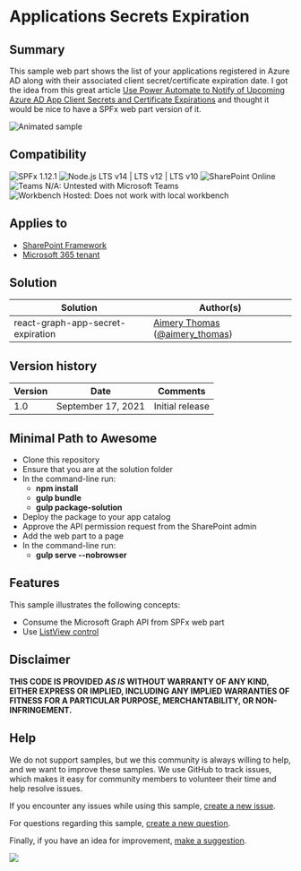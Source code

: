 # Applications Secrets Expiration

## Summary

This sample web part shows the list of your applications registered in Azure AD along with their associated client secret/certificate expiration date.
I got the idea from this great article [Use Power Automate to Notify of Upcoming Azure AD App Client Secrets and Certificate Expirations](https://techcommunity.microsoft.com/t5/core-infrastructure-and-security/use-power-automate-to-notify-of-upcoming-azure-ad-app-client/ba-p/2406145) and thought it would be nice to have a SPFx web part version of it.

![Animated sample](./assets/react-graph-app-secret-expiration-animated.gif)

## Compatibility

![SPFx 1.12.1](https://img.shields.io/badge/SPFx-1.12.1-green.svg)
![Node.js LTS v14 | LTS v12 | LTS v10](https://img.shields.io/badge/Node.js-LTS%20v14%20%7C%20LTS%20v12%20%7C%20LTS%20v10-green.svg) 
![SharePoint Online](https://img.shields.io/badge/SharePoint-Online-yellow.svg)
![Teams N/A: Untested with Microsoft Teams](https://img.shields.io/badge/Teams-N%2FA-lightgrey.svg "Untested with Microsoft Teams") 
![Workbench Hosted: Does not work with local workbench](https://img.shields.io/badge/Workbench-Hosted-yellow.svg "Does not work with local workbench")


## Applies to

- [SharePoint Framework](https://aka.ms/spfx)
- [Microsoft 365 tenant](https://docs.microsoft.com/en-us/sharepoint/dev/spfx/set-up-your-developer-tenant)

## Solution

Solution|Author(s)
--------|---------
react-graph-app-secret-expiration | [Aimery Thomas](https://github.com/a1mery) ([@aimery_thomas](https://twitter.com/aimery_thomas))

## Version history

Version|Date|Comments
-------|----|--------
1.0|September 17, 2021|Initial release


## Minimal Path to Awesome

- Clone this repository
- Ensure that you are at the solution folder
- In the command-line run:
  - **npm install**
  - **gulp bundle**
  - **gulp package-solution**
- Deploy the package to your app catalog
- Approve the API permission request from the SharePoint admin
- Add the web part to a page
- In the command-line run:
  - **gulp serve --nobrowser**

## Features

This sample illustrates the following concepts:

- Consume the Microsoft Graph API from SPFx web part
- Use [ListView control](https://pnp.github.io/sp-dev-fx-controls-react/controls/ListView/)

## Disclaimer

**THIS CODE IS PROVIDED *AS IS* WITHOUT WARRANTY OF ANY KIND, EITHER EXPRESS OR IMPLIED, INCLUDING ANY IMPLIED WARRANTIES OF FITNESS FOR A PARTICULAR PURPOSE, MERCHANTABILITY, OR NON-INFRINGEMENT.**

## Help

We do not support samples, but we this community is always willing to help, and we want to improve these samples. We use GitHub to track issues, which makes it easy for  community members to volunteer their time and help resolve issues.

If you encounter any issues while using this sample, [create a new issue](https://github.com/pnp/sp-dev-fx-webparts/issues/new?assignees=&labels=Needs%3A+Triage+%3Amag%3A%2Ctype%3Abug-suspected&template=bug-report.yml&sample=react-graph-app-secret-expiration&authors=@a1mery&title=react-graph-app-secret-expiration%20-%20).

For questions regarding this sample, [create a new question](https://github.com/pnp/sp-dev-fx-webparts/issues/new?assignees=&labels=Needs%3A+Triage+%3Amag%3A%2Ctype%3Abug-suspected&template=question.yml&sample=react-graph-app-secret-expiration&authors=@a1mery&title=react-graph-app-secret-expiration%20-%20).

Finally, if you have an idea for improvement, [make a suggestion](https://github.com/pnp/sp-dev-fx-webparts/issues/new?assignees=&labels=Needs%3A+Triage+%3Amag%3A%2Ctype%3Abug-suspected&template=suggestion.yml&sample=react-graph-app-secret-expiration&authors=@a1mery&title=react-graph-app-secret-expiration%20-%20).

<img src="https://telemetry.sharepointpnp.com/sp-dev-fx-webparts/samples/react-graph-app-secret-expiration" />
